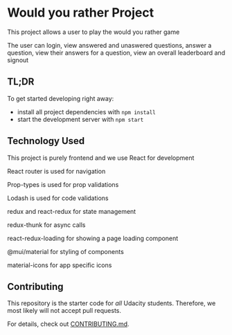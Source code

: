 # Would you rather Project

This project allows a user to play the would you rather game

The user can login, view answered and unaswered questions, answer a question, view their answers for a question, view an overall leaderboard and signout


## TL;DR

To get started developing right away:

* install all project dependencies with `npm install`
* start the development server with `npm start`


## Technology Used
This project is purely frontend and we use React for development

React router is used for navigation

Prop-types is used for prop validations

Lodash is used for code validations

redux and react-redux for state management

redux-thunk for async calls

react-redux-loading for showing a page loading component

@mui/material for styling of components

material-icons for app specific icons


## Contributing

This repository is the starter code for _all_ Udacity students. Therefore, we most likely will not accept pull requests.

For details, check out [CONTRIBUTING.md](CONTRIBUTING.md).